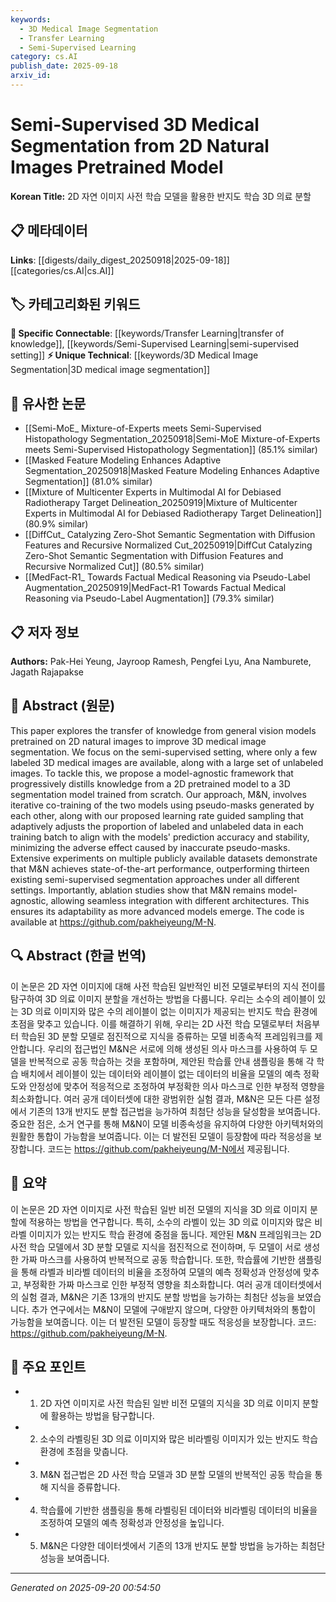 ```yaml
---
keywords:
  - 3D Medical Image Segmentation
  - Transfer Learning
  - Semi-Supervised Learning
category: cs.AI
publish_date: 2025-09-18
arxiv_id:
---
```


<!-- KEYWORD_LINKING_METADATA:
{
  "processed_timestamp": "2025-09-22 22:10:01.650329",
  "vocabulary_version": "1.0",
  "selected_keywords": [
    "3D Medical Image Segmentation",
    "Transfer Learning",
    "Semi-Supervised Learning"
  ],
  "rejected_keywords": [
    "Pretrained Models",
    "Model-Agnostic Framework"
  ],
  "similarity_scores": {
    "3D Medical Image Segmentation": 0.78,
    "Transfer Learning": 0.8,
    "Semi-Supervised Learning": 0.75
  },
  "extraction_method": "AI_prompt_based",
  "budget_applied": true
}
-->

# Semi-Supervised 3D Medical Segmentation from 2D Natural Images Pretrained Model

**Korean Title:** 2D 자연 이미지 사전 학습 모델을 활용한 반지도 학습 3D 의료 분할

## 📋 메타데이터

**Links**: [[digests/daily_digest_20250918|2025-09-18]]        [[categories/cs.AI|cs.AI]]

## 🏷️ 카테고리화된 키워드
**🔗 Specific Connectable**: [[keywords/Transfer Learning|transfer of knowledge]], [[keywords/Semi-Supervised Learning|semi-supervised setting]]
**⚡ Unique Technical**: [[keywords/3D Medical Image Segmentation|3D medical image segmentation]]

## 🔗 유사한 논문
- [[Semi-MoE_ Mixture-of-Experts meets Semi-Supervised Histopathology Segmentation_20250918|Semi-MoE Mixture-of-Experts meets Semi-Supervised Histopathology Segmentation]] (85.1% similar)
- [[Masked Feature Modeling Enhances Adaptive Segmentation_20250918|Masked Feature Modeling Enhances Adaptive Segmentation]] (81.0% similar)
- [[Mixture of Multicenter Experts in Multimodal AI for Debiased Radiotherapy Target Delineation_20250919|Mixture of Multicenter Experts in Multimodal AI for Debiased Radiotherapy Target Delineation]] (80.9% similar)
- [[DiffCut_ Catalyzing Zero-Shot Semantic Segmentation with Diffusion Features and Recursive Normalized Cut_20250919|DiffCut Catalyzing Zero-Shot Semantic Segmentation with Diffusion Features and Recursive Normalized Cut]] (80.5% similar)
- [[MedFact-R1_ Towards Factual Medical Reasoning via Pseudo-Label Augmentation_20250919|MedFact-R1 Towards Factual Medical Reasoning via Pseudo-Label Augmentation]] (79.3% similar)

## 📋 저자 정보

**Authors:** Pak-Hei Yeung, Jayroop Ramesh, Pengfei Lyu, Ana Namburete, Jagath Rajapakse

## 📄 Abstract (원문)

This paper explores the transfer of knowledge from general vision models
pretrained on 2D natural images to improve 3D medical image segmentation. We
focus on the semi-supervised setting, where only a few labeled 3D medical
images are available, along with a large set of unlabeled images. To tackle
this, we propose a model-agnostic framework that progressively distills
knowledge from a 2D pretrained model to a 3D segmentation model trained from
scratch. Our approach, M&N, involves iterative co-training of the two models
using pseudo-masks generated by each other, along with our proposed learning
rate guided sampling that adaptively adjusts the proportion of labeled and
unlabeled data in each training batch to align with the models' prediction
accuracy and stability, minimizing the adverse effect caused by inaccurate
pseudo-masks. Extensive experiments on multiple publicly available datasets
demonstrate that M&N achieves state-of-the-art performance, outperforming
thirteen existing semi-supervised segmentation approaches under all different
settings. Importantly, ablation studies show that M&N remains model-agnostic,
allowing seamless integration with different architectures. This ensures its
adaptability as more advanced models emerge. The code is available at
https://github.com/pakheiyeung/M-N.

## 🔍 Abstract (한글 번역)

이 논문은 2D 자연 이미지에 대해 사전 학습된 일반적인 비전 모델로부터의 지식 전이를 탐구하여 3D 의료 이미지 분할을 개선하는 방법을 다룹니다. 우리는 소수의 레이블이 있는 3D 의료 이미지와 많은 수의 레이블이 없는 이미지가 제공되는 반지도 학습 환경에 초점을 맞추고 있습니다. 이를 해결하기 위해, 우리는 2D 사전 학습 모델로부터 처음부터 학습된 3D 분할 모델로 점진적으로 지식을 증류하는 모델 비종속적 프레임워크를 제안합니다. 우리의 접근법인 M&N은 서로에 의해 생성된 의사 마스크를 사용하여 두 모델을 반복적으로 공동 학습하는 것을 포함하며, 제안된 학습률 안내 샘플링을 통해 각 학습 배치에서 레이블이 있는 데이터와 레이블이 없는 데이터의 비율을 모델의 예측 정확도와 안정성에 맞추어 적응적으로 조정하여 부정확한 의사 마스크로 인한 부정적 영향을 최소화합니다. 여러 공개 데이터셋에 대한 광범위한 실험 결과, M&N은 모든 다른 설정에서 기존의 13개 반지도 분할 접근법을 능가하여 최첨단 성능을 달성함을 보여줍니다. 중요한 점은, 소거 연구를 통해 M&N이 모델 비종속성을 유지하여 다양한 아키텍처와의 원활한 통합이 가능함을 보여줍니다. 이는 더 발전된 모델이 등장함에 따라 적응성을 보장합니다. 코드는 https://github.com/pakheiyeung/M-N에서 제공됩니다.

## 📝 요약

이 논문은 2D 자연 이미지로 사전 학습된 일반 비전 모델의 지식을 3D 의료 이미지 분할에 적용하는 방법을 연구합니다. 특히, 소수의 라벨이 있는 3D 의료 이미지와 많은 비라벨 이미지가 있는 반지도 학습 환경에 중점을 둡니다. 제안된 M&N 프레임워크는 2D 사전 학습 모델에서 3D 분할 모델로 지식을 점진적으로 전이하며, 두 모델이 서로 생성한 가짜 마스크를 사용하여 반복적으로 공동 학습합니다. 또한, 학습률에 기반한 샘플링을 통해 라벨과 비라벨 데이터의 비율을 조정하여 모델의 예측 정확성과 안정성에 맞추고, 부정확한 가짜 마스크로 인한 부정적 영향을 최소화합니다. 여러 공개 데이터셋에서의 실험 결과, M&N은 기존 13개의 반지도 분할 방법을 능가하는 최첨단 성능을 보였습니다. 추가 연구에서는 M&N이 모델에 구애받지 않으며, 다양한 아키텍처와의 통합이 가능함을 보여줍니다. 이는 더 발전된 모델이 등장할 때도 적응성을 보장합니다. 코드: https://github.com/pakheiyeung/M-N.

## 🎯 주요 포인트

- 1. 2D 자연 이미지로 사전 학습된 일반 비전 모델의 지식을 3D 의료 이미지 분할에 활용하는 방법을 탐구합니다.

- 2. 소수의 라벨링된 3D 의료 이미지와 많은 비라벨링 이미지가 있는 반지도 학습 환경에 초점을 맞춥니다.

- 3. M&N 접근법은 2D 사전 학습 모델과 3D 분할 모델의 반복적인 공동 학습을 통해 지식을 증류합니다.

- 4. 학습률에 기반한 샘플링을 통해 라벨링된 데이터와 비라벨링 데이터의 비율을 조정하여 모델의 예측 정확성과 안정성을 높입니다.

- 5. M&N은 다양한 데이터셋에서 기존의 13개 반지도 분할 방법을 능가하는 최첨단 성능을 보여줍니다.

---

*Generated on 2025-09-20 00:54:50*